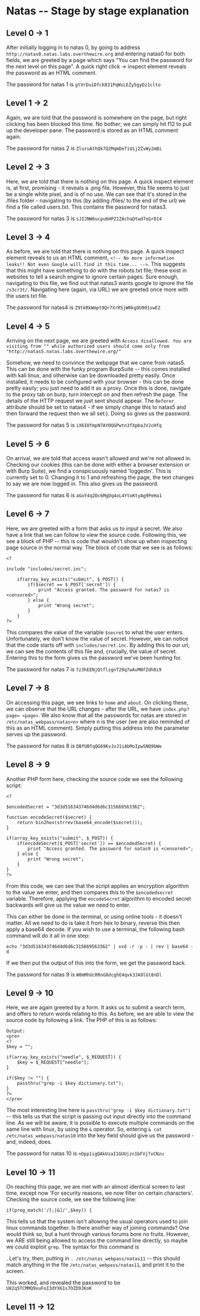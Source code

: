 # Natas -- Stage by stage explanation

## Level 0 -> 1
After initially logging in to natas 0, by going to address `http://natas0.natas.labs.overthewire.org` and entering natas0 for both fields, we are greeted by a page which says "You can find the password for the next level on this page". 
A quick right click -> inspect element reveals the password as an HTML comment.

The password for natas 1 is ` gtVrDuiDfck831PqWsLEZy5gyDz1clto `

## Level 1 -> 2
Again, we are told that the password is somewhere on the page, but right clicking has been blocked this time. No bother; we can simply hit f12 to pull up the developer pane. 
The password is stored as an HTML comment again.

The password for natas 2 is ` ZluruAthQk7Q2MqmDeTiUij2ZvWy2mBi `

## Level 2 -> 3
Here, we are told that there is nothing on this page. A quick inspect element is, at first, promising - it reveals a .png file.
However, this file seems to just be a single white pixel, and is of no use. We can see that it's stored in the /files folder - navigating to this (by adding /files/ to the end of the url) we find a file called users.txt.
This contains the password for natas3.

The password for natas 3 is ` sJIJNW6ucpu6HPZ1ZAchaDtwd7oGrD14 `

## Level 3 -> 4
As before, we are told that there is nothing on this page. A quick inspect element reveals to us an HTML comment, `<!-- No more information leaks!! Not even Google will find it this time... -->`.
This suggests that this might have something to do with the robots.txt file; these exist in websites to tell a search engine to ignore certain pages.
Sure enough, navigating to this file, we find out that natas3 wants google to ignore the file `/s3cr3t/`. Navigating here (again, via URL) we are greeted once more with the users.txt file.

The password for natas4 is ` Z9tkRkWmpt9Qr7XrR5jWRkgOU901swEZ `

## Level 4 -> 5
Arriving on the next page, we are greeted with `Access disallowed. You are visiting from "" while authorized users should come only from "http://natas5.natas.labs.overthewire.org/" `

Somehow, we need to convince the webpage that we came from natas5. This can be done with the funky program BurpSuite -- this comes installed with kali linux, and otherwise can be downloaded pretty easily. 
Once installed, it needs to be configured with your browser - this can be done pretty easily; you just need to add it as a proxy.
Once this is done, navigate to the proxy tab on burp, turn intercept on and then refresh the page. The details of the HTTP request we just sent should appear.
The `Referer` attribute should be set to natas4 - if we simply change this to natas5 and then forward the request then we all set:). Doing so gives us the password.

The password for natas 5 is ` iX6IOfmpN7AYOQGPwtn3fXpbaJVJcHfq `

## Level 5 -> 6
On arrival, we are told that access wasn't allowed and we're not allowed in. Checking our cookies (this can be done with either a browser extension or with Burp Suite), we find a conspicuously named 'loggedin'. 
This is currently set to 0. Changing it to 1 and refreshing the page, the text changes to say we are now logged in. This also gives us the password.

The password for natas 6 is ` aGoY4q2Dc6MgDq4oL4YtoKtyAg9PeHa1 `

## Level 6 -> 7
Here, we are greeted with a form that asks us to input a secret. We also have a link that we can follow to view the source code. Following this, we see a block of PHP -- this is code that wouldn't show up when inspecting page source in the normal way.
The block of code that we see is as follows:

```
<?

include "includes/secret.inc";

    if(array_key_exists("submit", $_POST)) {
        if($secret == $_POST['secret']) {
            print "Access granted. The password for natas7 is <censored>";
        } else {
            print "Wrong secret";
        }
    }
?>
```

This compares the value of the variable `$secret` to what the user enters. Unfortunately, we don't know the value of secret.
However, we can notice that the code starts off with `includes/secret.inc`. By adding this to our url, we can see the contents of this file and, crucially, the value of secret.
Entering this to the form gives us the password we've been hunting for.

The password for natas 7 is ` 7z3hEENjQtflzgnT29q7wAvMNfZdh0i9 `

## Level 7 -> 8
On accessing this page, we see links to `home` and `about`. On clicking these, we can observe that the URL changes - after the URL, we have `index.php?page= <page>`.
We also know that all the passwords for natas are stored in `/etc/natas_webpass/natas<n>` where n is the user (we are also reminded of this as an HTML comment).
Simply putting this address into the <page> parameter serves up the password.

The password for natas 8 is ` DBfUBfqQG69KvJvJ1iAbMoIpwSNQ9bWe `

## Level 8 -> 9
Another PHP form here, checking the source code we see the following script:

```
<?

$encodedSecret = "3d3d516343746d4d6d6c315669563362";

function encodeSecret($secret) {
    return bin2hex(strrev(base64_encode($secret)));
}

if(array_key_exists("submit", $_POST)) {
    if(encodeSecret($_POST['secret']) == $encodedSecret) {
        print "Access granted. The password for natas9 is <censored>";
    } else {
        print "Wrong secret";
    }
}
?>
```

From this code, we can see that the script applies an encryption algorithm to the value we enter, and then compares this to the `$encodedsecret` variable.
Therefore, applying the `encodeSecret` algorithm to encoded secret backwards will give us the value we need to enter.

This can either be done in the terminal, or using online tools - it doesn't matter. All we need to do is take it from hex to binary, reverse this then apply a base64 decode. 
If you wish to use a terminal, the following bash command will do it all in one step:

`echo "3d3d516343746d4d6d6c315669563362" | xxd -r -p - | rev | base64 -d`

If we then put the output of this into the form, we get the password back.

The password for natas 9 is ` W0mMhUcRRnG8dcghE4qvk3JA9lGt8nDl `

## Level 9 -> 10
Here, we are again greeted by a form. It asks us to submit a search term, and offers to return words relating to this. As before, we are able to view the source code by following a link. The PHP of this is as follows:

``` 
Output:
<pre>
<?
$key = "";

if(array_key_exists("needle", $_REQUEST)) {
	$key = $_REQUEST["needle"];
}

if($key != "") {
	passthru("grep -i $key dictionary.txt");
}
?>
</pre>
```

The most interesting line here is `passthru("grep -i $key dictionary.txt")` -- this tells us that the script is passing out input directly into the command line.
As we will be aware, it is possible to execute multiple commands on the same line with linux, by using the `&` operator.
So, entering `& cat /etc/natas_webpass/natas10` into the key field should give us the password - and, indeed, does.

The password for natas 10 is ` nOpp1igQAkUzaI1GUUjzn1bFVj7xCNzu `

## Level 10 -> 11
On reaching this page, we are met with an almost identical screen to last time, except now 'For security reasons, we now filter on certain characters'.
Checking the source code, we see the following line:

`if(preg_match('/[;|&]/',$key)) { `

This tells us that the system isn't allowing the usual operators used to join linux commands together. 
Is there another way of joining commands? One would think so, but a hunt through various forums bore no fruits.
However, we ARE still being allowed to access the command line directly, so maybe we could exploit `grep`. The syntax for this command is <search string> <file>. 
Let's try, then, putting in `. /etc/natas_webpass/natas11` -- this should match anything in the file `/etc/natas_webpass/natas11`, and print it to the screen.

This worked, and revealed the password to be ` U82q5TCMMQ9xuFoI3dYX61s7OZD9JKoK `

## Level 11 -> 12
 
